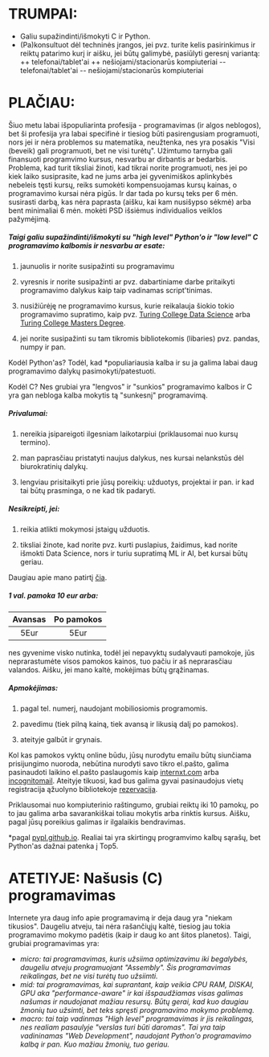 # TRUMPAI:

* Galiu supažindinti/išmokyti C ir Python.
* (Pa)konsultuot dėl techninės įrangos, jei pvz. turite kelis pasirinkimus ir reiktų patarimo kurį ir aišku, jei būtų galimybė, pasiūlyti geresnį variantą:
  ++ telefonai/tablet'ai
  ++ nešiojami/stacionarūs kompiuteriai
  -- telefonai/tablet'ai
  -- nešiojami/stacionarūs kompiuteriai



# PLAČIAU:

Šiuo metu labai išpopuliarinta profesija - programavimas (ir algos neblogos), bet ši profesija yra labai specifinė ir tiesiog būti pasirengusiam programuoti, nors jei ir nėra problemos su matematika, neužtenka, nes yra posakis "Visi (beveik) gali programuoti, bet ne visi turėtų". Užimtumo tarnyba gali finansuoti programvimo kursus, nesvarbu ar dirbantis ar bedarbis. Problema, kad turit tiksliai žinoti, kad tikrai norite programuoti, nes jei po kiek laiko susiprasite, kad ne jums arba jei gyvenimiškos aplinkybės nebeleis tęsti kursų, reiks sumokėti kompensuojamas kursų kainas, o programavimo kursai nėra pigūs. Ir dar tada po kursų teks per 6 mėn. susirasti darbą, kas nėra paprasta (aišku, kai kam nusišypso sėkmė) arba bent minimaliai 6 mėn. mokėti PSD išsiėmus individualios veiklos pažymėjimą. 

##### Taigi galiu supažindinti/išmokyti su **"high level" Python'o** ir **"low level" C** programavimo kalbomis ir nesvarbu ar esate:

1) jaunuolis ir norite susipažinti su programavimu

2) vyresnis ir norite susipažinti ar pvz. dabartiniame darbe pritaikyti programavimo dalykus kaip taip vadinamas script'tinimas.

3) nusižiūrėję ne programavimo kursus, kurie reikalauja šiokio tokio programavimo supratimo,  kaip pvz. [Turing College Data Science](https://www.turingcollege.com/data-science) arba [Turing College Masters Degree](https://www.turingcollege.com/masters-degree).

4) jei norite susipažinti su tam tikromis bibliotekomis (libaries) pvz. pandas, numpy ir pan.

Kodėl Python'as? Todėl, kad *populiariausia kalba ir su ja galima labai daug programavimo dalykų pasimokyti/patestuoti.

Kodėl C? Nes grubiai yra "lengvos" ir "sunkios" programavimo kalbos ir C yra gan nebloga kalba mokytis tą "sunkesnį" programavimą.

##### Privalumai:
1) nereikia įsipareigoti ilgesniam laikotarpiui (priklausomai nuo kursų termino).

2) man paprasčiau pristatyti naujus dalykus, nes kursai nelankstūs dėl biurokratinių dalykų.

3) lengviau prisitaikyti prie jūsų poreikių: užduotys, projektai ir pan. ir kad tai būtų prasminga, o ne kad tik padaryti.

##### Nesikreipti, jei:
1) reikia atlikti mokymosi įstaigų užduotis.

2) tiksliai žinote, kad norite pvz. kurti puslapius, žaidimus, kad norite išmokti Data Science, nors ir turiu supratimą ML ir AI, bet kursai būtų geriau.

Daugiau apie mano patirtį [čia](https://github.com/AndrejusAnto).

##### 1 val. pamoka 10 eur arba:

| Avansas | Po pamokos |
|  :---:  |    :---:   |
|   5Eur  |     5Eur   |

nes gyvenime visko nutinka, todėl jei nepavyktų sudalyvauti pamokoje, jūs neprarastumėte visos pamokos kainos, tuo pačiu ir aš neprarasčiau valandos. Aišku, jei mano kaltė, mokėjimas būtų grąžinamas.

##### Apmokėjimas:
1) pagal tel. numerį, naudojant mobiliosiomis programomis.

2) pavedimu (tiek pilną kainą, tiek avansą ir likusią dalį po pamokos).

3) ateityje galbūt ir grynais.

Kol kas pamokos vyktų online būdu, jūsų nurodytu emailu būtų siunčiama prisijungimo nuoroda, nebūtina nurodyti savo tikro el.pašto, galima pasinaudoti laikino el.pašto paslaugomis kaip [internxt.com](https://internxt.com/temporary-email) arba [incognitomail](https://incognitomail.co/). Ateityje tikuosi, kad bus galima gyvai pasinaudojus vietų registracija ąžuolyno bibliotekoje [rezervacija](https://azuolynobiblioteka.lt/rezervacijos/).

Priklausomai nuo kompiuterinio raštingumo, grubiai reiktų iki 10 pamokų, po to jau galima arba savarankiškai toliau mokytis arba rinktis kursus. Aišku, pagal jūsų poreikius galimas ir ilgalaikis bendravimas.

*pagal [pypl.github.io](https://pypl.github.io/PYPL.html). Realiai tai yra skirtingų programvimo kalbų sąrašų, bet Python'as dažnai patenka į Top5.

# ATETIYJE: Našusis (C) programavimas

Internete yra daug info apie programavimą ir deja daug yra "niekam tikusios". Daugeliu atveju, tai nėra rašančiųjų kaltė, tiesiog jau tokia programavimo mokymo padėtis (kaip ir daug ko ant šitos planetos). Taigi, grubiai programavimas yra:

* _micro: tai programavimas, kuris užsiima optimizavimu iki begalybės, daugeliu atveju programuojant "Assembly". Šis programavimas reikalingas, bet ne visi turėtų tuo užsiimti._  
* _mid: tai programavimas, kai suprantant, kaip veikia CPU RAM, DISKAI, GPU aka "performance-aware" ir kai išspaudžiamas visas galimas našumas ir naudojanat mažiau resursų. Būtų gerai, kad kuo daugiau žmonių tuo užsimti, bet teks spręsti programavimo mokymo problemą._
* _macro: tai taip vadinmas "High level" programavimas ir jis reikalingas, nes realiam pasaulyje "verslas turi būti daromas". Tai yra taip vadininamas "Web Development", naudojant Python'o programavimo kalbą ir pan. Kuo mažiau žmonių, tuo geriau._
